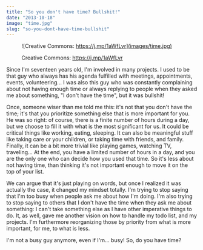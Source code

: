 ```yaml
---
title: "So you don't have time? Bullshit!"
date: "2013-10-18"
image: "time.jpg"
slug: "so-you-dont-have-time-bullshit"
---
```


<figure>

![Creative Commons: https://j.mp/1aWfLvr](images/time.jpg)

<figcaption>

Creative Commons: https://j.mp/1aWfLvr

</figcaption>

</figure>

Since I'm seventeen years old, I'm involved in many projects. I used to be that guy who always has his agenda fulfilled with meetings, appointments, events, volunteering... I was also this guy who was constantly complaining about not having enough time or always replying to people when they asked me about something, "I don't have the time", but it was bullshit!

Once, someone wiser than me told me this: it's not that you don't have the time; it's that you prioritize something else that is more important for you. He was so right: of course, there is a finite number of hours during a day, but we choose to fill it with what is the most significant for us. It could be critical things like working, eating, sleeping. It can also be meaningful stuff like taking care or your children, or taking time with friends, and family. Finally, it can be a bit more trivial like playing games, watching TV, traveling... At the end, you have a limited number of hours in a day, and you are the only one who can decide how you used that time. So it's less about not having time, than thinking it's not important enough to move it on the top of your list.

We can argue that it's just playing on words, but once I realized it was actually the case, it changed my mindset totally. I'm trying to stop saying that I'm too busy when people ask me about how I'm doing. I'm also trying to stop saying to others that I don't have the time when they ask me about something: I can't take something else as I have other imperative things to do. It, as well, gave me another vision on how to handle my todo list, and my projects. I'm furthermore reorganizing those by priority from what is more important, for me, to what is less.

I'm not a busy guy anymore, even if I'm... busy! So, do you have time?
